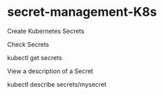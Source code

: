 # secret-management-K8s

Create Kubernetes Secrets

Check Secrets

kubectl get secrets

View a description of a Secret

kubectl describe secrets/mysecret

